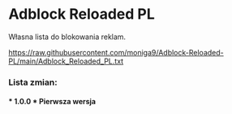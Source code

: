 # Adblock Reloaded PL
Własna lista do blokowania reklam.

https://raw.githubusercontent.com/moniga9/Adblock-Reloaded-PL/main/Adblock_Reloaded_PL.txt

<h3> Lista zmian:
  
<h4>
* 1.0.0
* Pierwsza wersja
